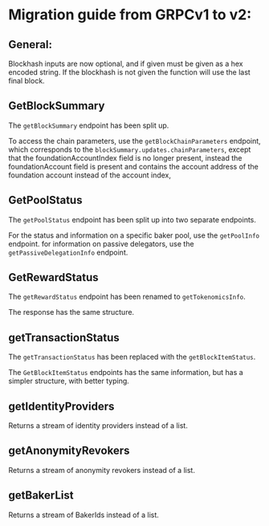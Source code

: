 # Migration guide from GRPCv1 to v2:

## General:
Blockhash inputs are now optional, and if given must be given as a hex encoded string. If the blockhash is not given the function will use the last final block.

## GetBlockSummary

The `getBlockSummary` endpoint has been split up.

To access the chain parameters, use the `getBlockChainParameters` endpoint, which corresponds to the `blockSummary.updates.chainParameters`,
except that the foundationAccountIndex field is no longer present, instead the foundationAccount field is present and contains the account address of the foundation account instead of the account index,

## GetPoolStatus

The `getPoolStatus` endpoint has been split up into two separate endpoints.

For the status and information on a specific baker pool, use the `getPoolInfo` endpoint.
for information on passive delegators, use the `getPassiveDelegationInfo` endpoint.

## GetRewardStatus

The `getRewardStatus` endpoint has been renamed to `getTokenomicsInfo`.

The response has the same structure.

## getTransactionStatus

The `getTransactionStatus` has been replaced with the `getBlockItemStatus`.

The `GetBlockItemStatus` endpoints has the same information, but has a simpler structure, with better typing.

## getIdentityProviders

Returns a stream of identity providers instead of a list.

## getAnonymityRevokers

Returns a stream of anonymity revokers instead of a list.

## getBakerList

Returns a stream of BakerIds instead of a list.